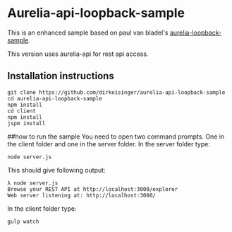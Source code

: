 # Aurelia-api-loopback-sample

This is an enhanced sample based on paul van bladel's [aurelia-loopback-sample](https://github.com/paulvanbladel/aurelia-loopback-sample/).

This version uses aurelia-api for rest api access.

## Installation instructions
```
git clone https://github.com/dirkeisinger/aurelia-api-loopback-sample
cd aurelia-api-loopback-sample
npm install
cd client
npm install
jspm install
```

##how to run the sample
You need to open two command prompts. One in the client folder and one in the server folder.
In the server folder type:
```
node server.js
```
This should give following output:
```
λ node server.js
Browse your REST API at http://localhost:3000/explorer
Web server listening at: http://localhost:3000/
```
In the client folder type:
```
gulp watch
```
